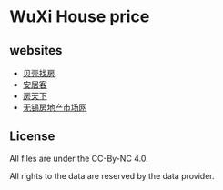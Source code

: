 # WuXi House price

## websites

* [贝壳找房](https://ke.com)
* [安居客](https://www.anjuke.com)
* [房天下](https://www1.fang.com)
* [无锡房地产市场网](http://www.wxhouse.com)

## License

All files are under the CC-By-NC 4.0.

All rights to the data are reserved by the data provider.
